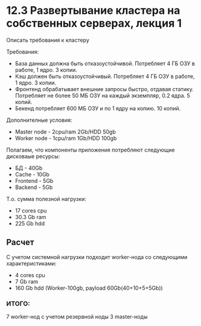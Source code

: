 # 12.3 Развертывание кластера на собственных серверах, лекция 1


Описать требования к кластеру

Требования:

- База данных должна быть отказоустойчивой. Потребляет 4 ГБ ОЗУ в работе, 1 ядро. 3 копии.
- Кэш должен быть отказоустойчивый. Потребляет 4 ГБ ОЗУ в работе, 1 ядро. 3 копии.
- Фронтенд обрабатывает внешние запросы быстро, отдавая статику. Потребляет не более 50 МБ ОЗУ на каждый экземпляр, 0.2 ядра. 5 копий.
- Бекенд потребляет 600 МБ ОЗУ и по 1 ядру на копию. 10 копий.

Дополнителные условия:
- Master node - 2cpu/ram 2Gb/HDD 50gb
- Worker node - 1cpu/ram 1Gb/HDD 100gb

Полагаем, что компоненты приложения потребляют следующие дисковаые ресурсы:
- БД - 40Gb
- Cache - 10Gb
- Frontend - 5Gb
- Backend - 5Gb

Т.о. сумма полезной нагрузки:
- 17 cores cpu
- 30.3 Gb ram
- 225 Gb hdd


## Расчет

С учетом системной нагрузки подходит worker-нода со следующими характеристиками:
- 4 cores cpu
- 7 Gb ram
- 160 Gb hdd (Worker-100gb, payload 60Gb(40+10+5+5Gb))

### ИТОГО:
7 worker-нод с учетом резервной ноды 
3 master-ноды




